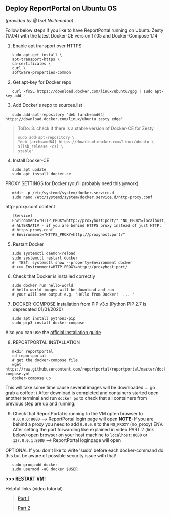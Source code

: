 ## Deploy ReportPortal on Ubuntu OS

_(provided by @Tset Noitamotua)_

Follow below steps if you like to have ReportPortal running on Ubuntu Zesty (17.04) with the latest Docker-CE version 17.05 and Docker-Compose 1.14

1. Enable apt transport over HTTPS
```shell
   sudo apt-get install \
   apt-transport-https \
   ca-certificates \
   curl \
   software-properties-common
```

2. Get apt-key for Docker repo
```shell
   curl -fsSL https://download.docker.com/linux/ubuntu/gpg | sudo apt-key add -
```

3. Add Docker's repo to sources.list
```shell
   sudo add-apt-repository "deb [arch=amd64] https://download.docker.com/linux/ubuntu zesty edge"
```
> ToDo: 3.  check if there is a stable version of Docker-CE for Zesty
>   ```shell
>   sudo add-apt-repository \
>   "deb [arch=amd64] https://download.docker.com/linux/ubuntu \
>   $(lsb_release -cs) \
>   stable"
>   ```

4. Install Docker-CE
```shell
   sudo apt update
   sudo apt install docker-ce
```

PROXY SETTINGS for Docker (you'll probably need this @work)
```shell
   mkdir -p /etc/systemd/system/docker.service.d
   sudo nano /etc/systemd/system/docker.service.d/http-proxy.conf
```
http-proxy.conf content
```txt
   [Service]
   Environment="HTTP_PROXY=http://proxyhost:port/" "NO_PROXY=localhost,127.0.0.1"
   # ALTERNATIV - if you are behind HTTPS proxy instead of just HTTP:
   # https-proxy.conf
   # Environment="HTTPS_PROXY=http://proxyhost:port/"
```

5. Restart Docker
```shell
   sudo systemctl daemon-reload
   sudo systemctl restart docker
   #  TEST: systemctl show --property=Environment docker
   # >>> Environment=HTTP_PROXY=http://proxyhost:port/
```

6. Check that Docker is installed correctly
```shell
   sudo docker run hello-world
   # hello-world images will be download and run
   # your will see output e.g. "Hello from Docker!  ... "
```

7. DOCKER-COMPOSE installation from PIP v3.x (Python PIP 2.7 is deprecated 01/01/2020)
```shell
   sudo apt install python3-pip
   sudo pip3 install docker-compose
```
Also you can use the [official installation guide](https://docs.docker.com/compose/install/)

8. REPORTPORTAL INSTALLATION
```shell
   mkdir reportportal
   cd reportportal
   # get the docker-compose file
   wget https://raw.githubusercontent.com/reportportal/reportportal/master/docker-compose.yml
   docker-compose up
```
This will take some time cause several images will be downloaded ... go grab a coffee :)
After download is completed and containers started open another terminal and run
`docker ps` to check that all containers from previous step are up and running.

9. Check that ReportPortal is running
In the VM opten browser to `0.0.0.0:8080` --> ReportPortal login page will open
**NOTE:** If you are behind a proxy you need to add `0.0.0.0` to the `NO_PROXY` (no_proxy) ENV.
After setting the port forwarding like explained in video PART 2 (link below) open browser on your host machine to `localhost:8080` or `127.0.0.1:8080` --> ReportPortal loginpage will open

OPTIONAL
If you don't like to write 'sudo' before each docker-command do this but be aware of possible security issue with that!
```shell
   sudo groupadd docker
   sudo usermod -aG docker $USER
```
**>>> RESTART VM!**

Helpful links (video tutorial)

> [Part 1](https://raw.githubusercontent.com/reportportal/reportportal/master/docker-compose.yml)

> [Part 2](https://raw.githubusercontent.com/reportportal/reportportal/master/docker-compose.yml)
